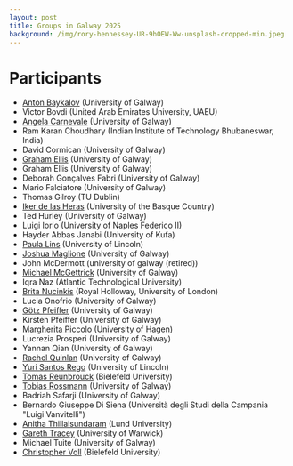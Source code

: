 ```yaml
---
layout: post
title: Groups in Galway 2025
background: /img/rory-hennessey-UR-9hOEW-Ww-unsplash-cropped-min.jpeg
---
```


# Participants

- [Anton Baykalov](https://anton-baykalov.github.io/) (University of Galway)
- Victor Bovdi (United Arab Emirates University, UAEU)
- [Angela Carnevale](https://angelacarnevale.github.io) (University of Galway)
- Ram Karan Choudhary (Indian Institute of Technology Bhubaneswar, India)
- David Cormican (University of Galway)
- [Graham Ellis](https://www.universityofgalway.ie/our-research/people/grahamellis/) (University of Galway)
- Graham Ellis (University of Galway)
- Deborah Gonçalves Fabri (University of Galway)
- Mario Falciatore (University of Galway)
- Thomas Gilroy (TU Dublin)
- [Iker de las Heras](https://iker-delasheras.mozello.com/home/) (University of the Basque Country)
- Ted Hurley (University of Galway)
- Luigi Iorio (University of Naples Federico II)
- Hayder Abbas Janabi (University of Kufa)
- [Paula Lins](https://paulalins.com/) (University of Lincoln)
- [Joshua Maglione](https://joshmaglione.com/) (University of Galway)
- John McDermott (university of galway (retired))
- [Michael McGettrick](https://maths.nuigalway.ie/~gettrick/) (University of Galway)
- Iqra Naz (Atlantic Technological University)
- [Brita Nucinkis](https://www.ma.rhul.ac.uk/~uxah002/) (Royal Holloway, University of London)
- Lucia Onofrio (University of Galway)
- [Götz Pfeiffer](https://www.universityofgalway.ie/our-research/people/mathematical-statistical-sciences/goetzpfeiffer/) (University of Galway)
- Kirsten Pfeiffer (University of Galway)
- [Margherita Piccolo](https://megpiccolo.wixsite.com/margherita-piccolo) (University of Hagen)
- Lucrezia Prosperi (University of Galway)
- Yannan Qian (University of Galway)
- [Rachel Quinlan](https://www.rkq.ie) (University of Galway)
- [Yuri Santos Rego](https://ysantosrego.github.io/) (University of Lincoln)
- [Tomas Reunbrouck](https://ekvv.uni-bielefeld.de/pers_publ/publ/PersonDetail.jsp?personId=436959048) (Bielefeld University)
- [Tobias Rossmann](https://torossmann.github.io/) (University of Galway)
- Badriah Safarji (University of Galway)
- Bernardo Giuseppe Di Siena (Università degli Studi della Campania "Luigi Vanvitelli")
- [Anitha Thillaisundaram](https://www.lunduniversity.lu.se/lucat/user/40c60ced6eb85185431ffc505d8283a7) (Lund University)
- [Gareth Tracey](https://sites.google.com/view/gareth-tracey/home) (University of Warwick)
- Michael Tuite (University of Galway)
- [Christopher Voll](https://www.uni-bielefeld.de/fakultaeten/mathematik/ag/voll/) (Bielefeld University)
